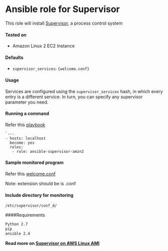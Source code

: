 # Ansible role for Supervisor


This role will install [Supervisor](https://supervisord.org/), a process 
control system


#### Tested on

  * Amazon Linux 2 EC2 Instance


#### Defaults

  * `supervisor_services`: `{welcome.conf}`


#### Usage

Services are configured using the `supervisor_services` hash,
in which every entry is a different service. In turn, you can
specify any supervisor parameter you need.


#### Running a command
Refer this [playbook](https://github.com/sre-tools/ansible-supervisor-amzn2/blob/master/playbook.yml)

```
`---
- hosts: localhost
  become: yes
  roles:
   - role: ansible-supervisor-amzn2
```

#### Sample monitored program
Refer this [welcome.conf](https://github.com/sre-tools/ansible-supervisor-amzn2/blob/master/ansible-supervisor-amzn2/templates/etc/supervisor/conf_d/welcome.conf.j2)

Note: extension should be is .conf

#### Include directory for monitoring
```
/etc/supervisor/conf_d/
```

####Requirements
```bash
Python 2.7
pip
ansible 2.4
```
**Read more on [Supervisor on AWS Linux AMI](https://ls3.io/post/supervisor_on_aws_linux_ami/)**